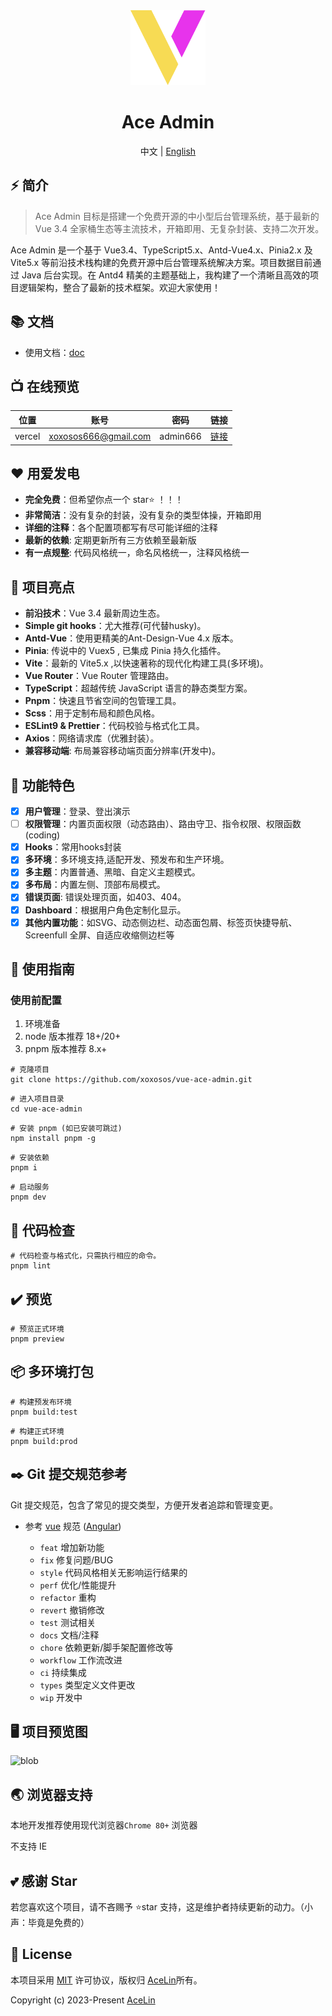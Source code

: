 <div align="center">
  <img alt="Ace Admin" width="120" height="120" src="src/assets/images/logo.svg">
  <h1>Ace Admin</h1>
  <span> 中文 | <a href="./README-en.md">English</a></span>
</div>

## ⚡ 简介

> Ace Admin 目标是搭建一个免费开源的中小型后台管理系统，基于最新的 Vue 3.4 全家桶生态等主流技术，开箱即用、无复杂封装、支持二次开发。

Ace Admin 是一个基于 Vue3.4、TypeScript5.x、Antd-Vue4.x、Pinia2.x 及 Vite5.x 等前沿技术栈构建的免费开源中后台管理系统解决方案。项目数据目前通过 Java 后台实现。在 Antd4 精美的主题基础上，我构建了一个清晰且高效的项目逻辑架构，整合了最新的技术框架。欢迎大家使用！

## 📚 文档

- 使用文档：[doc](https://ace-admin-doc.vercel.app/)

## 📺 在线预览

| 位置   | 账号                 | 密码     | 链接                                                                 |
| ------ | -------------------- | -------- | -------------------------------------------------------------------- |
| vercel | xoxosos666@gmail.com | admin666 | <a href="https://vue-ace-admin.vercel.app/" target="_blank">链接</a> |

## ❤️ 用爱发电

- **完全免费**：但希望你点一个 star⭐ ！！！
- **非常简洁**：没有复杂的封装，没有复杂的类型体操，开箱即用
- **详细的注释**：各个配置项都写有尽可能详细的注释
- **最新的依赖**: 定期更新所有三方依赖至最新版
- **有一点规整**: 代码风格统一，命名风格统一，注释风格统一

## 📖 项目亮点

- **前沿技术**：Vue 3.4 最新周边生态。
- **Simple git hooks**：尤大推荐(可代替husky)。
- **Antd-Vue**：使用更精美的Ant-Design-Vue 4.x 版本。
- **Pinia**: 传说中的 Vuex5 , 已集成 Pinia 持久化插件。
- **Vite**：最新的 Vite5.x ,以快速著称的现代化构建工具(多环境)。
- **Vue Router**：Vue Router 管理路由。
- **TypeScript**：超越传统 JavaScript 语言的静态类型方案。
- **Pnpm**：快速且节省空间的包管理工具。
- **Scss**：用于定制布局和颜色风格。
- **ESLint9 & Prettier**：代码校验与格式化工具。
- **Axios**：网络请求库（优雅封装）。
- **兼容移动端**: 布局兼容移动端页面分辨率(开发中)。

## 📔 功能特色

- [x] **用户管理**：登录、登出演示
- [ ] **权限管理**：内置页面权限（动态路由）、路由守卫、指令权限、权限函数(coding)
- [x] **Hooks**：常用hooks封装
- [x] **多环境**：多环境支持,适配开发、预发布和生产环境。
- [x] **多主题**：内置普通、黑暗、自定义主题模式。
- [x] **多布局**：内置左侧、顶部布局模式。
- [x] **错误页面**: 错误处理页面，如403、404。
- [x] **Dashboard**：根据用户角色定制化显示。
- [x] **其他内置功能**：如SVG、动态侧边栏、动态面包屑、标签页快捷导航、Screenfull 全屏、自适应收缩侧边栏等

## 🚀 使用指南

### 使用前配置

1. 环境准备
2. node 版本推荐 18+/20+
3. pnpm 版本推荐 8.x+

```shell
# 克隆项目
git clone https://github.com/xoxosos/vue-ace-admin.git
```

```shell
# 进入项目目录
cd vue-ace-admin
```

```shell
# 安装 pnpm (如已安装可跳过)
npm install pnpm -g
```

```shell
# 安装依赖
pnpm i
```

```shell
# 启动服务
pnpm dev
```

## 🔧 代码检查

```shell
# 代码检查与格式化，只需执行相应的命令。
pnpm lint
```

## ✔️ 预览

```shell
# 预览正式环境
pnpm preview
```

## 📦️ 多环境打包

```shell
# 构建预发布环境
pnpm build:test
```

```shell
# 构建正式环境
pnpm build:prod
```

## ✒️ Git 提交规范参考

Git 提交规范，包含了常见的提交类型，方便开发者追踪和管理变更。

- 参考 [vue](https://github.com/vuejs/vue/blob/dev/.github/COMMIT_CONVENTION.md)
  规范 ([Angular](https://github.com/conventional-changelog/conventional-changelog/tree/master/packages/conventional-changelog-angular))

  - `feat` 增加新功能
  - `fix` 修复问题/BUG
  - `style` 代码风格相关无影响运行结果的
  - `perf` 优化/性能提升
  - `refactor` 重构
  - `revert` 撤销修改
  - `test` 测试相关
  - `docs` 文档/注释
  - `chore` 依赖更新/脚手架配置修改等
  - `workflow` 工作流改进
  - `ci` 持续集成
  - `types` 类型定义文件更改
  - `wip` 开发中

## 🖥️ 项目预览图

<div>
   <img src="https://pic.imgdb.cn/item/654b506fc458853aef84d579.jpg" alt="blob">
</div>

## 🌏 浏览器支持

本地开发推荐使用现代浏览器`Chrome 80+` 浏览器

不支持 IE

## 💕 感谢 Star

若您喜欢这个项目，请不吝赐予 ⭐star 支持，这是维护者持续更新的动力。（小声：毕竟是免费的）

## 📄 License

本项目采用 [MIT](./LICENSE) 许可协议，版权归 [AceLin](https://github.com/xoxosos)所有。

Copyright (c) 2023-Present [AceLin](https://github.com/xoxosos)
